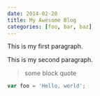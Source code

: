 ```yaml
---
date: 2014-02-20
title: My Awesome Blog
categories: [foo, bar, baz]
---
```


This is my first paragraph.

This is my second paragraph.

> some block quote

```js
var foo = 'Hello, world';
```